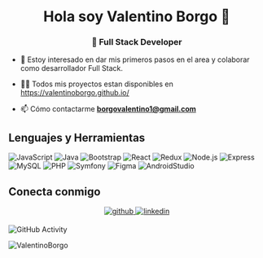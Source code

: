 <h1 align="center">Hola soy Valentino Borgo 🚀</h1>
<h3 align="center">🔌 Full Stack Developer</h3> 

- 🔭 Estoy interesado en dar mis primeros pasos en el area y colaborar como desarrollador Full Stack.

- 👨‍💻 Todos mis proyectos estan disponibles en https://valentinoborgo.github.io/

- 📫 Cómo contactarme **borgovalentino1@gmail.com**

## Lenguajes y Herramientas

![JavaScript](https://img.shields.io/badge/-JavaScript-333333?style=flat&logo=javascript)
 ![Java](https://img.shields.io/badge/-Java-333333?style=flat&logo=Java)
 ![Bootstrap](https://img.shields.io/badge/-Bootstrap-333333?style=flat&logo=bootstrap&logoColor=563D7C)
 ![React](https://img.shields.io/badge/-React-333333?style=flat&logo=react)
 ![Redux](https://img.shields.io/badge/-Redux-333333?style=flat&logo=redux)
 ![Node.js](https://img.shields.io/badge/-Node.js-333333?style=flat&logo=node.js)
 ![Express](https://img.shields.io/badge/-Express-333333?style=flat&logo=express)
 ![MySQL](https://img.shields.io/badge/-MySQLl-333333?style=flat&logo=MySQL)
 ![PHP](https://img.shields.io/badge/-PHP-333333?style=flat&logo=PHP)
 ![Symfony](https://img.shields.io/badge/-Symfony-333333?style=flat&logo=Symfony) 
 ![Figma](https://img.shields.io/badge/-Figma-333333?style=flat&logo=figma)
 ![AndroidStudio](https://img.shields.io/badge/-AndroidStudio-333333?style=flat&logo=AndroidStudio)

## Conecta conmigo 
<div align="center">
<a href="https://github.com/ValentinoBorgo" target="_blank">
<img src=https://img.shields.io/badge/github-%2324292e.svg?&style=for-the-badge&logo=github&logoColor=white alt=github style="margin-bottom: 5px;" />
</a>
<a href="https://www.linkedin.com/in/valentino-borgo-a185b2258/" target="_blank">
<img src=https://img.shields.io/badge/linkedin-%231E77B5.svg?&style=for-the-badge&logo=linkedin&logoColor=white alt=linkedin style="margin-bottom: 5px;" />
</a>
</div>

![GitHub Activity](https://github-readme-stats.vercel.app/api?username=ValentinoBorgo&show_icons=true)

<p align="left"> <img src="https://komarev.com/ghpvc/?username=ValentinoBorgo&label=Profile%20views&color=0e75b6&style=flat" alt="ValentinoBorgo" /> </p>

